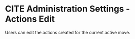 # CITE Administration Settings - Actions Edit

Users can edit the actions created for the current active move.
